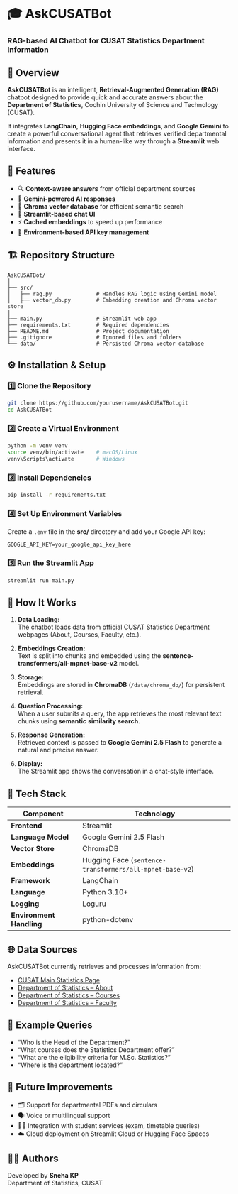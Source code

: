# 🎓 AskCUSATBot  
### RAG-based AI Chatbot for CUSAT Statistics Department Information  



## 📘 Overview  
**AskCUSATBot** is an intelligent, **Retrieval-Augmented Generation (RAG)** chatbot designed to provide quick and accurate answers about the **Department of Statistics**, Cochin University of Science and Technology (CUSAT).  

It integrates **LangChain**, **Hugging Face embeddings**, and **Google Gemini** to create a powerful conversational agent that retrieves verified departmental information and presents it in a human-like way through a **Streamlit** web interface.



## 🚀 Features  
- 🔍 **Context-aware answers** from official department sources  
- 🤖 **Gemini-powered AI responses**  
- 🧠 **Chroma vector database** for efficient semantic search  
- 💬 **Streamlit-based chat UI**  
- ⚡ **Cached embeddings** to speed up performance  
- 🔐 **Environment-based API key management**



## 🏗️ Repository Structure  

```
AskCUSATBot/
│
├── src/
│   ├── rag.py              # Handles RAG logic using Gemini model
│   ├── vector_db.py        # Embedding creation and Chroma vector store
│
├── main.py                 # Streamlit web app
├── requirements.txt        # Required dependencies
├── README.md               # Project documentation
├── .gitignore              # Ignored files and folders
└── data/                   # Persisted Chroma vector database
```



## ⚙️ Installation & Setup  

### 1️⃣ Clone the Repository  
```bash
git clone https://github.com/yourusername/AskCUSATBot.git
cd AskCUSATBot
```

### 2️⃣ Create a Virtual Environment  
```bash
python -m venv venv
source venv/bin/activate    # macOS/Linux
venv\Scripts\activate       # Windows
```

### 3️⃣ Install Dependencies  
```bash
pip install -r requirements.txt
```

### 4️⃣ Set Up Environment Variables  
Create a `.env` file in the **src/** directory and add your Google API key:  
```
GOOGLE_API_KEY=your_google_api_key_here
```

### 5️⃣ Run the Streamlit App  
```bash
streamlit run main.py
```



## 🧩 How It Works  

1. **Data Loading:**  
   The chatbot loads data from official CUSAT Statistics Department webpages (About, Courses, Faculty, etc.).  

2. **Embeddings Creation:**  
   Text is split into chunks and embedded using the **sentence-transformers/all-mpnet-base-v2** model.  

3. **Storage:**  
   Embeddings are stored in **ChromaDB** (`/data/chroma_db/`) for persistent retrieval.  

4. **Question Processing:**  
   When a user submits a query, the app retrieves the most relevant text chunks using **semantic similarity search**.  

5. **Response Generation:**  
   Retrieved context is passed to **Google Gemini 2.5 Flash** to generate a natural and precise answer.  

6. **Display:**  
   The Streamlit app shows the conversation in a chat-style interface.  



## 🧠 Tech Stack  

| Component | Technology |
|------------|-------------|
| **Frontend** | Streamlit |
| **Language Model** | Google Gemini 2.5 Flash |
| **Vector Store** | ChromaDB |
| **Embeddings** | Hugging Face (`sentence-transformers/all-mpnet-base-v2`) |
| **Framework** | LangChain |
| **Language** | Python 3.10+ |
| **Logging** | Loguru |
| **Environment Handling** | python-dotenv |



## 🌐 Data Sources  
AskCUSATBot currently retrieves and processes information from:  
- [CUSAT Main Statistics Page](https://www.cusat.ac.in/stats.php)  
- [Department of Statistics – About](https://stats.cusat.ac.in/index.php/About)  
- [Department of Statistics – Courses](https://stats.cusat.ac.in/index.php/Courses)  
- [Department of Statistics – Faculty](https://stats.cusat.ac.in/index.php/Faculty)  



## 💬 Example Queries  
- “Who is the Head of the Department?”  
- “What courses does the Statistics Department offer?”  
- “What are the eligibility criteria for M.Sc. Statistics?”  
- “Where is the department located?”  



## 🧰 Future Improvements  
- 🗂️ Support for departmental PDFs and circulars  
- 🗣️ Voice or multilingual support  
- 🧑‍🎓 Integration with student services (exam, timetable queries)  
- ☁️ Cloud deployment on Streamlit Cloud or Hugging Face Spaces  



## 👨‍💻 Authors  
Developed by **Sneha KP**  
Department of Statistics, CUSAT  



